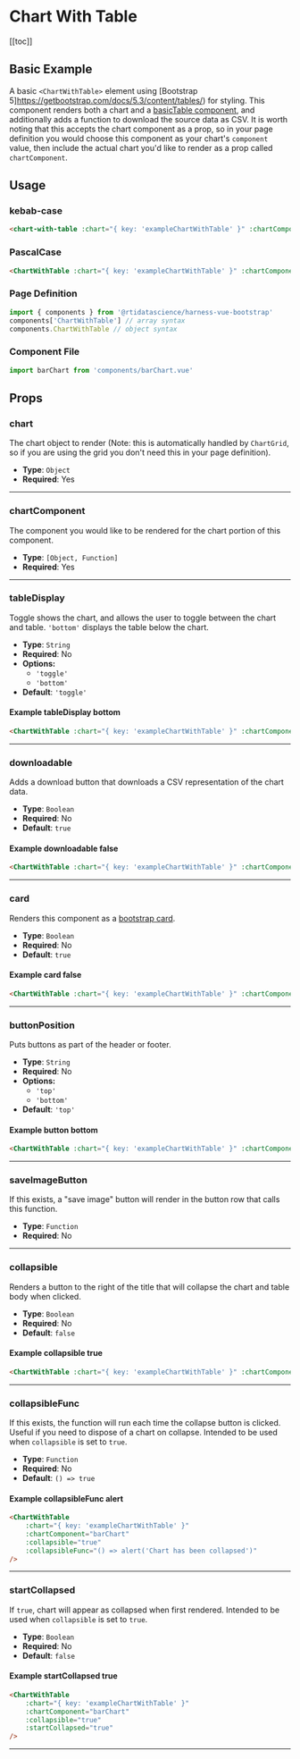 # Chart With Table
[[toc]]
## Basic Example
A basic `<ChartWithTable>` element using [Bootstrap 5]https://getbootstrap.com/docs/5.3/content/tables/) for styling. This component renders both a chart and a [basicTable component](/components/charts-and-tables/basicTable), and additionally adds a function to download the source data as CSV. It is worth noting that this accepts the chart component as a prop, so in your page definition you would choose this component as your chart's `component` value, then include the actual chart you'd like to render as a prop called `chartComponent`.

<ChartGrid :only="['exampleChartWithTable']" />

## Usage
### kebab-case
``` html
<chart-with-table :chart="{ key: 'exampleChartWithTable' }" :chartComponent="barChart"/>
```
### PascalCase
```html
<ChartWithTable :chart="{ key: 'exampleChartWithTable' }" :chartComponent="barChart" />
```
### Page Definition
```js
import { components } from '@rtidatascience/harness-vue-bootstrap'
components['ChartWithTable'] // array syntax
components.ChartWithTable // object syntax
```
### Component File
```js
import barChart from 'components/barChart.vue'
```
## Props

### chart
The chart object to render (Note: this is automatically handled by `ChartGrid`, so if you are using the grid you don't need this in your page definition).
* **Type**: `Object`
* **Required**: Yes
***
### chartComponent
The component you would like to be rendered for the chart portion of this component.
* **Type**: `[Object, Function]`
* **Required**: Yes
***
### tableDisplay
Toggle shows the chart, and allows the user to toggle between the chart and table. `'bottom'` displays the table below the chart.
* **Type**: `String`
* **Required**: No
* **Options:**
    * `'toggle'`
    * `'bottom'`
* **Default**: `'toggle'`

#### Example tableDisplay bottom
<chart-with-table :chart="{key: 'exampleChartWithTable', title: 'Example Chart'}" :chartComponent="'barchart'" :refName="'table-display-bottom-example'" :tableDisplay="'bottom'"/>

```html
<ChartWithTable :chart="{ key: 'exampleChartWithTable' }" :chartComponent="barChart" :tableDisplay="'bottom'"/>
```
***
### downloadable
Adds a download button that downloads a CSV representation of the chart data.
* **Type**: `Boolean`
* **Required**: No
* **Default**: `true`

#### Example downloadable false
<chart-with-table :chart="{key: 'exampleChartWithTable', title: 'Example Chart'}" :chartComponent="'barchart'" :refName="'downloadable-false-example'" :downloadable="false"/>

```html
<ChartWithTable :chart="{ key: 'exampleChartWithTable' }" :chartComponent="barChart" :downloadable="false"/>
```
***
### card
Renders this component as a [bootstrap card](https://getbootstrap.com/docs/4.0/components/card/).
* **Type**: `Boolean`
* **Required**: No
* **Default**: `true`

#### Example card false

<chart-with-table :chart="{key: 'exampleChartWithTable', title: 'Example Chart'}" :chartComponent="'barchart'" :refName="'card-false-example'" :card="false"/>

```html
<ChartWithTable :chart="{ key: 'exampleChartWithTable' }" :chartComponent="barChart" :card="false"/>
```
***
### buttonPosition
Puts buttons as part of the header or footer.
* **Type**: `String`
* **Required**: No
* **Options:**
    * `'top'`
    * `'bottom'`
* **Default**: `'top'`

#### Example button bottom
<chart-with-table :chart="{key: 'exampleChartWithTable', title: 'Example Chart'}" :chartComponent="'barchart'" :refName="'button-bottom-example'" :buttonPosition="'bottom'"/>

```html
<ChartWithTable :chart="{ key: 'exampleChartWithTable' }" :chartComponent="barChart" :buttonPosition="'bottom'"/>
```
***
### saveImageButton
If this exists, a "save image" button will render in the button row that calls this function.
* **Type**: `Function`
* **Required**: No
***
### collapsible
Renders a button to the right of the title that will collapse the chart and table body when clicked.
* **Type**: `Boolean`
* **Required**: No
* **Default**: `false`

#### Example collapsible true
<chart-with-table :chart="{key: 'exampleChartWithTable', title: 'Example Chart'}" :chartComponent="'barchart'" :refName="'collapsible-example'" :collapsible="true"/>

```html
<ChartWithTable :chart="{ key: 'exampleChartWithTable' }" :chartComponent="barChart" :collapsible="true"/>
```
***
### collapsibleFunc
If this exists, the function will run each time the collapse button is clicked. Useful if you need to dispose of a chart on collapse. Intended to be used when `collapsible` is set to `true`.
* **Type**: `Function`
* **Required**: No
* **Default**: `() => true`

#### Example collapsibleFunc alert
<chart-with-table :chart="{key: 'exampleChartWithTable', title: 'Example Chart'}" :chartComponent="'barchart'" :refName="'collapse-func-example'" :collapsible="true" :collapsibleFunc="() => alert('Chart has been collapsed')"/>

```html
<ChartWithTable
    :chart="{ key: 'exampleChartWithTable' }"
    :chartComponent="barChart"
    :collapsible="true"
    :collapsibleFunc="() => alert('Chart has been collapsed')"
/>
```
***
### startCollapsed
 If `true`, chart will appear as collapsed when first rendered. Intended to be used when `collapsible` is set to `true`.
* **Type**: `Boolean`
* **Required**: No
* **Default**: `false`

#### Example startCollapsed true
<chart-with-table :chart="{key: 'exampleChartWithTable', title: 'Example Chart'}" :chartComponent="'barchart'"
    :refName="'start-collapsed-example'"
    :collapsible="true"
    :startCollapsed="true"
/>

```html
<ChartWithTable
    :chart="{ key: 'exampleChartWithTable' }"
    :chartComponent="barChart"
    :collapsible="true"
    :startCollapsed="true"
/>
```
***
